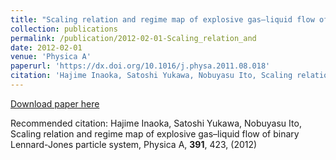 ```yaml
---
title: "Scaling relation and regime map of explosive gas–liquid flow of binary Lennard-Jones particle system"
collection: publications
permalink: /publication/2012-02-01-Scaling_relation_and
date: 2012-02-01
venue: 'Physica A'
paperurl: 'https://dx.doi.org/10.1016/j.physa.2011.08.018'
citation: 'Hajime Inaoka, Satoshi Yukawa, Nobuyasu Ito, Scaling relation and regime map of explosive gas–liquid flow of binary Lennard-Jones particle system, Physica A, <b>391</b>, 423, (2012)'
---
```


<a href='https://dx.doi.org/10.1016/j.physa.2011.08.018'>Download paper here</a>

Recommended citation: Hajime Inaoka, Satoshi Yukawa, Nobuyasu Ito, Scaling relation and regime map of explosive gas–liquid flow of binary Lennard-Jones particle system, Physica A, <b>391</b>, 423, (2012)